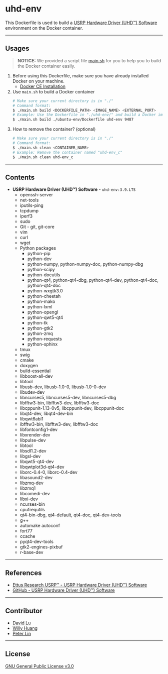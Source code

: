 # uhd-env

This Dockerfile is used to build a [USRP Hardware Driver (UHD™) Software](https://github.com/EttusResearch/uhd/tree/UHD-3.9.LTS) environment on the Docker container.

---
## Usages

> **NOTICE:** We provided a script file [main.sh](../main.sh) for you to help you to build the Docker container easily.

1. Before using this Dockerfile, make sure you have already installed Docker on your machine.
    * [Docker CE Installation](https://docs.docker.com/install)
2. Use `main.sh` to build a Docker container
    ```bash
    # Make sure your current directory is in "./"
    # Command format:
    $ ./main.sh build <DOCKERFILE_PATH> <IMAGE_NAME> <EXTERNAL_PORT>
    # Example: Use the Dockerfile in "./uhd-env/" and build a Docker image named "uhd-env" which externel port is 9487
    $ ./main.sh build ./ubuntu-env/Dockerfile uhd-env 9487
    ```
3. How to remove the container? (optional)
    ```bash
    # Make sure your current directory is in "./"
    # Command format:
    $ ./main.sh clean <CONTAINER_NAME>
    # Example: Remove the container named "uhd-env_c"
    $ ./main.sh clean uhd-env_c
    ```

---
## Contents

* **USRP Hardware Driver (UHD™) Software** - `uhd-env:3.9.LTS`
    * openssh-server
    * net-tools
    * iputils-ping
    * tcpdump
    * iperf3
    * sudo
    * Git - git, git-core
    * vim
    * curl
    * wget
    * Python packages
        * python-pip
        * python-dev
        * python-numpy, python-numpy-doc, python-numpy-dbg
        * python-scipy
        * python-docutils
        * python-qt4, python-qt4-dbg, python-qt4-dev, python-qt4-doc, python-qt4-doc
        * python-wxgtk3.0
        * python-cheetah
        * python-mako
        * python-lxml
        * python-opengl
        * python-qwt5-qt4
        * python-tk
        * python-gtk2
        * python-zmq
        * python-requests
        * python-sphinx
    * tmux
    * swig
    * cmake
    * doxygen
    * build-essential
    * libboost-all-dev
    * libtool
    * libusb-dev, libusb-1.0-0, libusb-1.0-0-dev
    * libudev-dev
    * libncurses5, libncurses5-dev, libncurses5-dbg
    * libfftw3-bin, libfftw3-dev, libfftw3-doc
    * libcppunit-1.13-0v5, libcppunit-dev, libcppunit-doc
    * libqt4-dev, libqt4-dev-bin
    * libqwt6abi1
    * ibfftw3-bin, libfftw3-dev, libfftw3-doc
    * libfontconfig1-dev
    * libxrender-dev
    * libpulse-dev
    * libtool
    * libsdl1.2-dev
    * libgsl-dev
    * libqwt5-qt4-dev
    * libqwtplot3d-qt4-dev
    * liborc-0.4-0, liborc-0.4-dev
    * libasound2-dev
    * libzmq-dev
    * libzmq1
    * libcomedi-dev
    * libxi-dev
    * ncurses-bin
    * cpufrequtils
    * qt4-bin-dbg, qt4-default, qt4-doc, qt4-dev-tools
    * g++
    * automake autoconf
    * fort77
    * ccache
    * pyqt4-dev-tools
    * gtk2-engines-pixbuf
    * r-base-dev

---
## References

* [Ettus Research USRP™ - USRP Hardware Driver (UHD™) Software](https://kb.ettus.com/UHD)
* [GitHub - USRP Hardware Driver (UHD™) Software](https://github.com/EttusResearch/uhd/tree/UHD-3.9.LTS)

---
## Contributor

* [David Lu](https://github.com/yungshenglu)
* [Willy Huang](https://github.com/ChenFaHaung)
* [Peter Lin](https://github.com/ms0248717)

---
## License

[GNU General Public License v3.0](../LICENSE)
